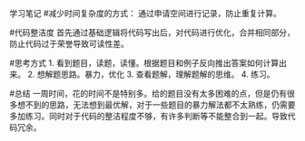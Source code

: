 学习笔记
#减少时间复杂度的方式：
	通过申请空间进行记录，防止重复计算。

#代码整洁度
	首先通过基础逻辑将代码写出后，对代码进行优化，合并相同部分，防止代码过于荣誉导致可读性差。

#思考方式
	1. 看到题目，读题，读懂。根据题目和例子反向推出答案如何计算出来。
	2. 想解题思路。暴力，优化
	3. 查看题解，理解题解的思维。
	4. 练习。

#总结
	一周时间，花的时间不是特别多。给的题目没有太多困难的点，但是仍有很多想不到的思路，无法想到最优解，对于一些题目的暴力解法都不太熟练，仍需要多加练习。同时对于代码的整洁程度不够，有许多判断等不能整合到一起。导致代码冗余。